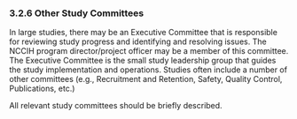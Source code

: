 ### 3.2.6 Other Study Committees

In large studies, there may be an Executive Committee that is
responsible for reviewing study progress and identifying and resolving
issues. The NCCIH program director/project officer may be a member of
this committee. The Executive Committee is the small study leadership
group that guides the study implementation and operations. Studies often
include a number of other committees (e.g., Recruitment and Retention,
Safety, Quality Control, Publications, etc.)

All relevant study committees should be briefly described.

